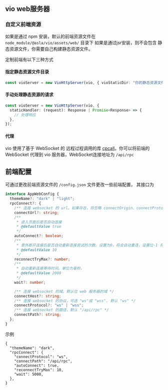 ## vio web服务器

### 自定义前端资源

如果是通过 npm 安装，默认的前端资源文件在 `node_module/@asla/vio/assets/web/` 目录下
如果是通过jsr安装，则不会包含 静态资源文件，你需要自己构建静态资源文件。

定制前端有以下三种方式

#### 指定静态资源文件目录

```ts
const vioServer = new VioHttpServer(vio, { vioStaticDir: "你的静态资源文件根目录" });
```

#### 手动处理静态资源的请求

```ts
const vioServer = new VioHttpServer(vio, {
  staticHandler: (request): Response | Promise<Response> => {
    // 处理响应
  },
});
```

#### 代理

vio 使用了基于 WebSocket 的 远程过程调用的库 [cpcall](https://github.com/asnowc/cpcall)。你可以将前端的 WebSocket 代理到 vio 服务器，WebSocket连接地址为 `/api/rpc`

## 前端配置

可通过更改前端资源文件的 `/config.json` 文件更改一些前端配置，
其接口为

```ts
interface AppWebConfig {
  themeName?: "dark" | "light";
  rpcConnect?: {
    /** 连接 websocket 的 url。如果存在，将忽略 connectOrigin、connectProtocol、connectPath */
    connectUrl?: string;
    /**
     * 进入页面后是否自动连接
     * @defaultValue true
     */
    autoConnect?: boolean;
    /**
     * 意外断开连接后是否自动重新连接尝试的次数。设置为0，将会自动重连，设置位-1 将不限次数。
     * @defaultValue 10
     */
    reconnectTryMax?: number;
    /**
     * 自动重新连接等待时间。单位为毫秒。
     * @defaultValue 2000
     */
    wait?: number;

    /** 连接 websocket 的域。默认位 web 服务器的域 */
    connectHost?: string;
    /** 连接 websocket 的协议，可选 "ws"或 "wss". 默认 "ws" */
    connectProtocol?: "ws" | "wss";
    /** 连接 websocket 的路径，默认 "/api/rpc" */
    connectPath?: string;
  };
}
```

示例

```jsonc
{
  "themeName": "dark",
  "rpcConnect": {
    "connectProtocol": "ws",
    "connectPath": "/api/rpc",
    "autoConnect": true,
    "reconnectTryMax": 10,
    "wait": 5000,
  },
}
```
